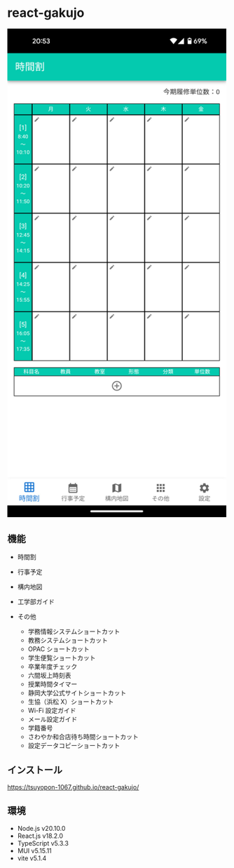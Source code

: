 # react-gakujo

<img src="./docs/img/app.jpg" width="500" alt="アプリ画面">

## 機能

-   時間割
-   行事予定
-   構内地図
-   工学部ガイド
-   その他

    -   学務情報システムショートカット
    -   教務システムショートカット
    -   OPAC ショートカット
    -   学生便覧ショートカット
    -   卒業年度チェック
    -   六間坂上時刻表
    -   授業時間タイマー
    -   静岡大学公式サイトショートカット
    -   生協（浜松 X）ショートカット
    -   Wi-Fi 設定ガイド
    -   メール設定ガイド
    -   学籍番号
    -   さわやか和合店待ち時間ショートカット
    -   設定データコピーショートカット

## インストール

https://tsuyopon-1067.github.io/react-gakujo/

## 環境

-   Node.js v20.10.0
-   React.js v18.2.0
-   TypeScript v5.3.3
-   MUI v5.15.11
-   vite v5.1.4
